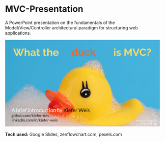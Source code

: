 # MVC-Presentation
A PowerPoint presentation on the fundamentals of the Model/View/Controller architectural paradigm for structuring web applications.

![alt tag](https://github.com/kiefer-dev/MVC-Presentation/blob/main/MVC%20Presentation%20Cover%20updated.png?raw=true)

**Tech used:** Google Slides, zenflowchart.com, pexels.com
